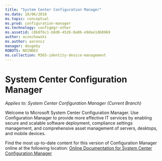 ```yaml
---
title: "System Center Configuration Manager"
ms.date: 10/06/2016
ms.topic: conceptual
ms.prod: configuration-manager
ms.technology: configmgr-other
ms.assetid: c8b8f6c1-b8d6-4528-8a06-e9dee1d68969
author: aczechowski
ms.author: aaroncz
manager: dougeby
ROBOTS: NOINDEX
ms.collection: M365-identity-device-management
---
```

# System Center Configuration Manager

*Applies to: System Center Configuration Manager (Current Branch)*

Welcome to Microsoft System Center Configuration Manager. Use Configuration Manager to provide more effective IT services by enabling secure and scalable software deployment, compliance settings management, and comprehensive asset management of servers, desktops, and mobile devices.  

 Find the most up-to-date content for this version of Configuration Manager online at the following location: [Online Documentation for System Center Configuration Manager](https://go.microsoft.com/fwlink/?LinkID=533344)
